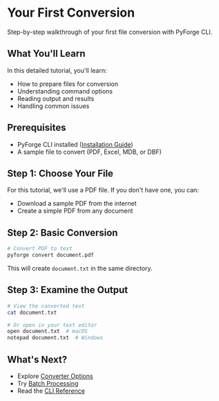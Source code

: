 # Your First Conversion

Step-by-step walkthrough of your first file conversion with PyForge CLI.

## What You'll Learn

In this detailed tutorial, you'll learn:
- How to prepare files for conversion
- Understanding command options
- Reading output and results
- Handling common issues

## Prerequisites

- PyForge CLI installed ([Installation Guide](installation.md))
- A sample file to convert (PDF, Excel, MDB, or DBF)

## Step 1: Choose Your File

For this tutorial, we'll use a PDF file. If you don't have one, you can:
- Download a sample PDF from the internet
- Create a simple PDF from any document

## Step 2: Basic Conversion

```bash
# Convert PDF to text
pyforge convert document.pdf
```

This will create `document.txt` in the same directory.

## Step 3: Examine the Output

```bash
# View the converted text
cat document.txt

# Or open in your text editor
open document.txt  # macOS
notepad document.txt  # Windows
```

## What's Next?

- Explore [Converter Options](../converters/index.md)
- Try [Batch Processing](../tutorials/index.md)
- Read the [CLI Reference](../reference/cli-reference.md)